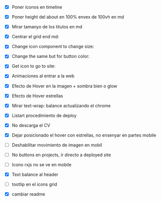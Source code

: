 - [x] Poner iconos en timeline
- [x] Poner height del about en 100% envex de 100vh en md
- [x] Mirar tamanyo de los titulos en md
- [x] Centrar el grid end md:
- [x] Change icon component to change size:
- [x] Change the same but for button color:
- [x] Get icon to go to site:




- [x] Animaciones al entrar a la web
- [x] Efecto de Hover en la imagen + sombra bien o glow
- [x] Efecto de Hover estrellas
- [x] Mirar text-wrap: balance actualizando el chrome
- [x] Listart procedimiento de deploy
- [x] No descarga el CV
- [x] Dejar posicionado el hover con estrellas, no ensenyar en partes mobile
- [ ] Deshabilitar movimiento de imagen en mobil
- [ ] No buttons en projects, ir directo a deployed site
- [ ] Icono rxjs no se ve en mobile
- [x] Text balance al header
- [ ] tootlip en el icons grid
- [x] cambiar readme